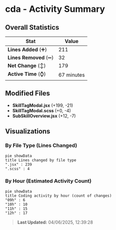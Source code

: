 # cda - Activity Summary 

## Overall Statistics

| Stat                   | Value                                                             |
| ---------------------- | ----------------------------------------------------------------- |
| **Lines Added** (➕)   | 211                                          |
| **Lines Removed** (➖) | 32                                        |
| **Net Change** (↕)    | 179                |
| **Active Time** (⌚)   | 67 minutes |


## Modified Files
- **SkillTagModal.jsx** (+199, -21)
- **SkillTagModal.scss** (+0, -4)
- **SubSkillOverview.jsx** (+12, -7)

## Visualizations

### By File Type (Lines Changed)

```mermaid
pie showData
title Lines changed by file type
".jsx" : 239
".scss" : 4
```

### By Hour (Estimated Activity Count)

```mermaid
pie showData
title Coding activity by hour (count of changes)
"09h" : 6
"10h" : 10
"11h" : 15
"12h" : 17
```


> **Last Updated:** 04/06/2025, 12:39:28